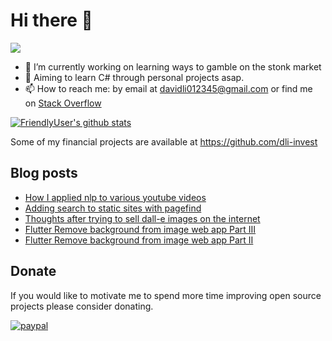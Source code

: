 # Hi there 👋
![](https://komarev.com/ghpvc/?username=FriendlyUser&color=blue)
<!--
**FriendlyUser/FriendlyUser** is a ✨ _special_ ✨ repository because its `README.md` (this file) appears on your GitHub profile.

Here are some ideas to get you started:
- 🌱 I’m currently learning ...
- 👯 I’m looking to collaborate on ...
- 🤔 I’m looking for help with ...
- 💬 Ask me about ...
- 📫 How to reach me: ...
- 😄 Pronouns: ...
- ⚡ Fun fact: ...
-->


- 🔭 I’m currently working on learning ways to gamble on the stonk market
- 🤔 Aiming to learn C# through personal projects asap.
- 📫 How to reach me: by email at davidli012345@gmail.com or find me on [Stack Overflow](https://stackoverflow.com/users/10226731/grandfleet)

[![FriendlyUser's github stats](https://github-readme-stats.vercel.app/api?username=FriendlyUser)](https://github.com/anuraghazra/github-readme-stats)


Some of my financial projects are available at https://github.com/dli-invest

## Blog posts
<!-- BLOG-POST-LIST:START -->
- [How I applied nlp to various youtube videos](https://friendlyuser.github.io/astro-tech-blog/posts/tracking_youtube_videos_with_nlp/)
- [Adding search to static sites with pagefind](https://friendlyuser.github.io/astro-tech-blog/posts/adding_search_to_static_sites/)
- [Thoughts after trying to sell dall-e images on the internet](https://friendlyuser.github.io/astro-tech-blog/posts/attempting_to_sell_dall-e_images/)
- [Flutter Remove background from image web app Part III](https://friendlyuser.github.io/astro-tech-blog/posts/remove_background_from_image_III/)
- [Flutter Remove background from image web app Part II](https://friendlyuser.github.io/astro-tech-blog/posts/remove_background_from_image_II/)
<!-- BLOG-POST-LIST:END -->

## Donate
If you would like to motivate me to spend more time improving open source projects please consider donating.

[![paypal](https://www.paypalobjects.com/en_US/i/btn/btn_donateCC_LG.gif)](https://www.paypal.com/cgi-bin/webscr?cmd=_donations&business=Z6M6Y83D3URSU&item_name=Motivating+me+to+continue+to+produce+open+source+projects&currency_code=CAD)
